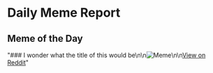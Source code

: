 # Daily Meme Report

## Meme of the Day
"### I wonder what the title of this would be\n\n![Meme](https://i.redd.it/61d3u2ft59of1.png)\n\n[View on Reddit](https://redd.it/1nd31vt)"
